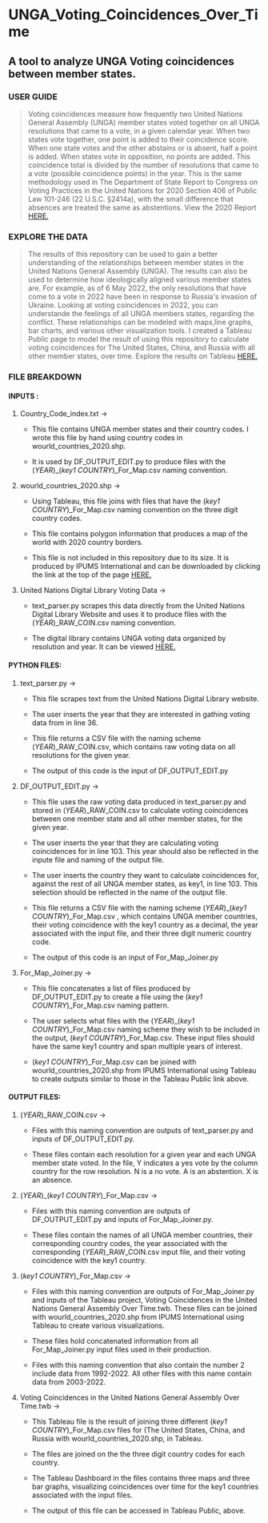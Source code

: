 # UNGA_Voting_Coincidences_Over_Time
## A tool to analyze UNGA Voting coincidences between member states.

### USER GUIDE

> Voting coincidences measure how frequently two United Nations General Assembly (UNGA) member states voted together on all UNGA resolutions that came to a vote, in a given calendar year. 
> When two states vote together, one point is added to their coincidence score. When one state votes and the other abstains or is absent, half a point is added. When states vote in opposition, no points are added. 
> This coincidence total is divided by the number of resolutions that came to a vote (possible coincidence points) in the year. 
> This is the same methodology used in The Department of State Report to Congress on Voting Practices in the United Nations for 2020 Section 406 of Public Law 101-246 (22 U.S.C. §2414a), with the small difference that absences are treated the same as abstentions.
> View the 2020 Report [HERE.]( https://www.state.gov/wp-content/uploads/2021/11/Report-Voting-Practices-in-the-United-Nations-2020.pdf "Report to Congress") 


### EXPLORE THE DATA

> The results of this repository can be used to gain a better understanding of the relationships between member states in the United Nations General Assembly (UNGA).
> The results can also be used to determine how ideologically aligned various member states are.
> For example, as of 6 May 2022, the only resolutions that have come to a vote in 2022 have been in response to Russia's invasion of Ukraine.
> Looking at voting coincidences in 2022, you can understande the feelings of all UNGA members states, regarding the conflict.
> These relationships can be modeled with maps,line graphs, bar charts, and various other visualization tools.
> I created a Tableau Public page to model the result of using this repository to calculate voting coincidences for The United States, China, and Russia with all other member states, over time.
> Explore the results on Tableau [HERE.](https://public.tableau.com/views/VotingCoincidencesintheUnitedNationsGeneralAssemblyOverTime/VotingCoincidenceswithKeyUNGAMemberStates?:language=en-US&publish=yes&:display_count=n&:origin=viz_share_link "Jacqueline's Tableau")


### FILE BREAKDOWN


#### INPUTS :

1. Country_Code_index.txt ->   
   * This file contains UNGA member states and their country codes. I wrote this file by hand using country codes in wourld_countries_2020.shp. 

   * It is used by DF_OUTPUT_EDIT.py to produce files with the (*YEAR*)_(*key1 COUNTRY*)_For_Map.csv naming convention.
                    
   
2. wourld_countries_2020.shp  ->    
   * Using Tableau, this file joins with files that have the (*key1 COUNTRY*)_For_Map.csv naming convention on the three digit country codes.
   
   * This file contains polygon information that produces a map of the world with 2020 country borders.
  
   * This file is not included in this repository due to its size. It is produced by IPUMS International and can be downloaded by clicking the link at the top of the page [HERE.](https://international.ipums.org/international/gis.shtml "IPUMS International Shape File")
   

3. United Nations Digital Library Voting Data ->    
   * text_parser.py scrapes this data directly from the United Nations Digital Library Website and uses it to produce files with the (*YEAR*)_RAW_COIN.csv naming convention. 
  
   * The digital library contains UNGA voting data organized by resolution and year. It can be viewed [HERE.](https://digitallibrary.un.org/search?ln=en&cc=Voting%20Data&p=&f=&rm=&ln=en&sf=year&so=a&rg=50&c=Voting%20Data&c=&of=hb&fti=0&fct__2=General%20Assembly&fct__9=Vote&fct__3=2021&fti=0&fct__2=General%20Assembly&fct__9=Vote&fct__3=2021 "United Nations Digital Library")
   

#### PYTHON FILES:
    
1. text_parser.py ->   
   * This file scrapes text from the United Nations Digital Library website.

   * The user inserts the year that they are interested in gathing voting data from in line 36.

   * This file returns a CSV file with the naming scheme  (*YEAR*)_RAW_COIN.csv, which contains raw voting data on all resolutions for the given year.

   * The output of this code is the input of DF_OUTPUT_EDIT.py
                    
   
2. DF_OUTPUT_EDIT.py  ->    
   * This file uses the raw voting data produced in text_parser.py and stored in (*YEAR*)_RAW_COIN.csv to calculate voting coincidences between one member state and all other member states, for the given year.
  
   * The user inserts the year that they are calculating voting coincidences for in line 103. This year should also be reflected in the inpute file and naming of the output file.
   
   * The user inserts the country they want to calculate coincidences for, against the rest of all UNGA member states, as key1, in line 103. This selection should be reflected in the name of the output file.   
   
   * This file returns a CSV file with the naming scheme (*YEAR*)_(*key1 COUNTRY*)_For_Map.csv , which contains UNGA member countries, their voting coincidence with the key1 country as a decimal, the year associated with the input file, and their three digit numeric country code.
   
   * The output of this code is an input of For_Map_Joiner.py  
  

3. For_Map_Joiner.py ->    
   * This file concatenates a list of files produced by DF_OUTPUT_EDIT.py to create a file using the (*key1 COUNTRY*)_For_Map.csv naming pattern. 
  
   * The user selects what files with the (*YEAR*)_(*key1 COUNTRY*)_For_Map.csv naming scheme they wish to be included in the output, (*key1 COUNTRY*)_For_Map.csv. These input files should have the same key1 country and span multiple years of interest. 
   
   * (*key1 COUNTRY*)_For_Map.csv can be joined with wourld_countries_2020.shp from IPUMS International using Tableau to create outputs similar to those in the Tableau Public link above. 
  

#### OUTPUT FILES:
  
1. (*YEAR*)_RAW_COIN.csv  ->    
   * Files with this naming convention are outputs of text_parser.py and inputs of DF_OUTPUT_EDIT.py.  
  
   * These files contain each resolution for a given year and each UNGA member state voted.  In the file, Y indicates a yes vote by the column country for the row resolution. N is a no vote. A is an abstention. X is an absence.
  
  
2. (*YEAR*)_(*key1 COUNTRY*)_For_Map.csv  ->    
   * Files with this naming convention are outputs of DF_OUTPUT_EDIT.py and inputs of  For_Map_Joiner.py.  
  
   * These files contain the names of all UNGA member countries, their corresponding country codes, the year associated with the corresponding (*YEAR*)_RAW_COIN.csv input file, and their voting coincidence with the key1 country.
  
  
3. (*key1 COUNTRY*)_For_Map.csv  ->    
   * Files with this naming convention are outputs of For_Map_Joiner.py and inputs of the Tableau project, Voting Coincidences in the United Nations General Assembly Over Time.twb. These files can be joined with wourld_countries_2020.shp from IPUMS International using Tableau to create various visualizations.
  
   * These files hold concatenated information from all For_Map_Joiner.py input files used in their production.      
   
   * Files with this naming convention that also contain the number 2 include data from 1992-2022. All other files with this name contain data from 2003-2022.  


4. Voting Coincidences in the United Nations General Assembly Over Time.twb  ->    
   * This Tableau file is the result of joining three different (*key1 COUNTRY*)_For_Map.csv files for (The United States, China, and Russia with wourld_countries_2020.shp, in Tableau.
   
   * The files are joined on the the three digit country codes for each country. 
   
   * The Tableau Dashboard in the files contains three maps and three bar graphs, visualizing coincidences over time for the key1 countries associated with the input files.
   
   * The output of this file can be accessed in Tableau Public, above. 
            
